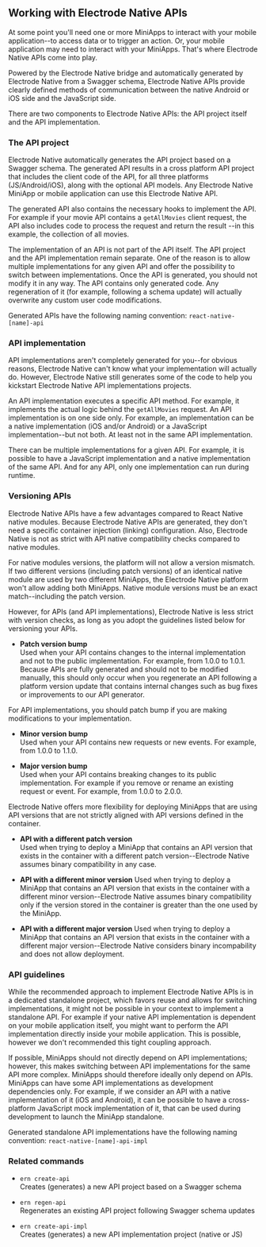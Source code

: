 ## Working with Electrode Native APIs

At some point you'll need one or more MiniApps to interact with your mobile application--to access data or to trigger an action. Or, your mobile application may need to interact with your MiniApps. That's where Electrode Native APIs come into play.

Powered by the Electrode Native bridge and automatically generated by Electrode Native from a Swagger schema, Electrode Native APIs provide clearly defined methods of communication between the native Android or iOS side and the JavaScript side.

There are two components to Electrode Native APIs: the API project itself and the API implementation.

### The API project

Electrode Native automatically generates the API project based on a Swagger schema. The generated API results in a cross platform API project that includes the client code of the API, for all three platforms (JS/Android/iOS), along with the optional API models. Any Electrode Native MiniApp or mobile application can use this Electrode Native API.

The generated API also contains the necessary hooks to implement the API. For example if your movie API contains a `getAllMovies` client request, the API also includes code to process the request and return the result --in this example, the collection of all movies.

The implementation of an API is not part of the API itself. The API project and the API implementation remain separate. One of the reason is to allow multiple implementations for any given API and offer the possibility to switch between implementations.
Once the API is generated, you should not modify it in any way. The API contains only generated code. Any regeneration of it (for example, following a schema update) will actually overwrite any custom user code modifications.

Generated APIs have the following naming convention: `react-native-[name]-api`

### API implementation

API implementations aren't completely generated for you--for obvious reasons, Electrode Native can't know what your implementation will actually do. However, Electrode Native still generates some of the code to help you kickstart Electrode Native API implementations projects.

An API implementation executes a specific API method. For example, it implements the actual logic behind the `getAllMovies` request. An API implementation is on one side only. For example, an implementation can be a native implementation (iOS and/or Android) or a JavaScript implementation--but not both. At least not in the same API implementation.  

There can be multiple implementations for a given API. For example, it is possible to have a JavaScript implementation and a native implementation of the same API. And for any API, only one implementation can run during runtime.

### Versioning APIs

Electrode Native APIs have a few advantages compared to React Native native modules. Because Electrode Native APIs are generated, they don't need a specific container injection (linking) configuration. Also, Electrode Native is not as strict with API native compatibility checks compared to native modules.  


For native modules versions, the platform will not allow a version mismatch. If two different versions (including patch versions) of an identical native module are used by two different MiniApps, the Electrode Native platform won't allow adding both MiniApps. Native module versions must be an exact match--including the patch version.

However, for APIs (and API implementations), Electrode Native is less strict with version checks, as long as you adopt the guidelines listed below for versioning your APIs.

- **Patch version bump**  
Used when your API contains changes to the internal implementation and not to the public implementation. For example, from 1.0.0 to 1.0.1. Because APIs are fully generated and should not to be modified manually, this should only occur when you regenerate an API following a platform version update that contains internal changes such as bug fixes or improvements to our API generator.

For API implementations, you should patch bump if you are making modifications to your implementation.  

- **Minor version bump**  
Used when your API contains new requests or new events. For example, from 1.0.0 to 1.1.0.  

- **Major version bump**  
Used when your API contains breaking changes to its public implementation. For example if you remove or rename an existing request or event. For example, from 1.0.0 to 2.0.0.

Electrode Native offers more flexibility for deploying MiniApps that are using API versions that are not strictly aligned with API versions defined in the container.

- **API with a different patch version**  
Used when trying to deploy a MiniApp that contains an API version that exists in the container with a different patch version--Electrode Native assumes binary compatibility in any case.  

- **API with a different minor version**
Used when trying to deploy a MiniApp that contains an API version that exists in the container with a different minor version--Electrode Native assumes binary compatibility only if the version stored in the container is greater than the one used by the MiniApp.

- **API with a different major version**
Used when trying to deploy a MiniApp that contains an API version that exists in the container with a different major version--Electrode Native considers binary incompability and does not allow deployment.

### API guidelines

While the recommended approach to implement Electrode Native APIs is in a dedicated standalone project, which favors reuse and allows for switching implementations, it might not be possible in your context to implement a standalone API. For example if your native API implementation is dependent on your mobile application itself, you might want to perform the API implementation directly inside your mobile application. This is possible, however we don't recommended this tight coupling approach.

If possible, MiniApps should not directly depend on API implementations; however, this makes switching between API implementations for the same API more complex. MiniApps should therefore ideally only depend on APIs. MiniApps can have some API implementations as development dependencies only. For example, if we consider an API with a native implementation of it (iOS and Android), it can be possible to have a cross-platform JavaScript mock implementation of it, that can be used during development to launch the MiniApp standalone.

Generated standalone API implementations have the following naming convention: `react-native-[name]-api-impl`

### Related commands

- `ern create-api`  
Creates (generates) a new API project based on a Swagger schema

- `ern regen-api`  
Regenerates an existing API project following Swagger schema updates

- `ern create-api-impl`  
Creates (generates) a new API implementation project (native or JS)
